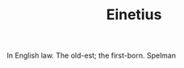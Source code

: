 ---
title: Einetius
letter: E
permalink: "/definitions/bld-einetius.html"
body: In English law. The old-est; the first-born. Spelman
published_at: '2018-07-07'
source: Black's Law Dictionary 2nd Ed (1910)
layout: post
---